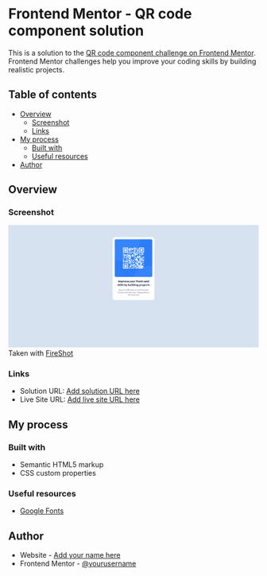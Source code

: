 # Frontend Mentor - QR code component solution

This is a solution to the [QR code component challenge on Frontend Mentor](https://www.frontendmentor.io/challenges/qr-code-component-iux_sIO_H). Frontend Mentor challenges help you improve your coding skills by building realistic projects.

## Table of contents

- [Overview](#overview)
  - [Screenshot](#screenshot)
  - [Links](#links)
- [My process](#my-process)
  - [Built with](#built-with)
  - [Useful resources](#useful-resources)
- [Author](#author)

## Overview

### Screenshot

![Screenshot](./screenshot/my-solution.png)
Taken with [FireShot](https://getfireshot.com/)

### Links

- Solution URL: [Add solution URL here](https://github.com/kemenyfa-szu/code-mentor-001-qr-code-component)
- Live Site URL: [Add live site URL here](https://kemenyfa-szu.github.io)

## My process

### Built with

- Semantic HTML5 markup
- CSS custom properties

### Useful resources

- [Google Fonts](https://fonts.google.com/)

## Author

- Website - [Add your name here](https://kemenyfa-szu.github.io)
- Frontend Mentor - [@yourusername](https://www.frontendmentor.io/profile/kemenyfa-szu)
